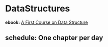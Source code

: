 # DataStructures
**ebook:** [A First Course on Data Structure](https://donsheehy.github.io/datastructures/fullbook.pdf)
## schedule: One chapter per day
